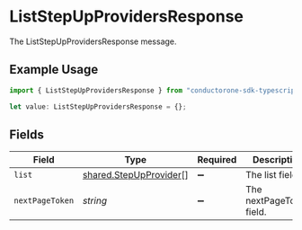 # ListStepUpProvidersResponse

The ListStepUpProvidersResponse message.

## Example Usage

```typescript
import { ListStepUpProvidersResponse } from "conductorone-sdk-typescript/sdk/models/shared";

let value: ListStepUpProvidersResponse = {};
```

## Fields

| Field                                                                   | Type                                                                    | Required                                                                | Description                                                             |
| ----------------------------------------------------------------------- | ----------------------------------------------------------------------- | ----------------------------------------------------------------------- | ----------------------------------------------------------------------- |
| `list`                                                                  | [shared.StepUpProvider](../../../sdk/models/shared/stepupprovider.md)[] | :heavy_minus_sign:                                                      | The list field.                                                         |
| `nextPageToken`                                                         | *string*                                                                | :heavy_minus_sign:                                                      | The nextPageToken field.                                                |